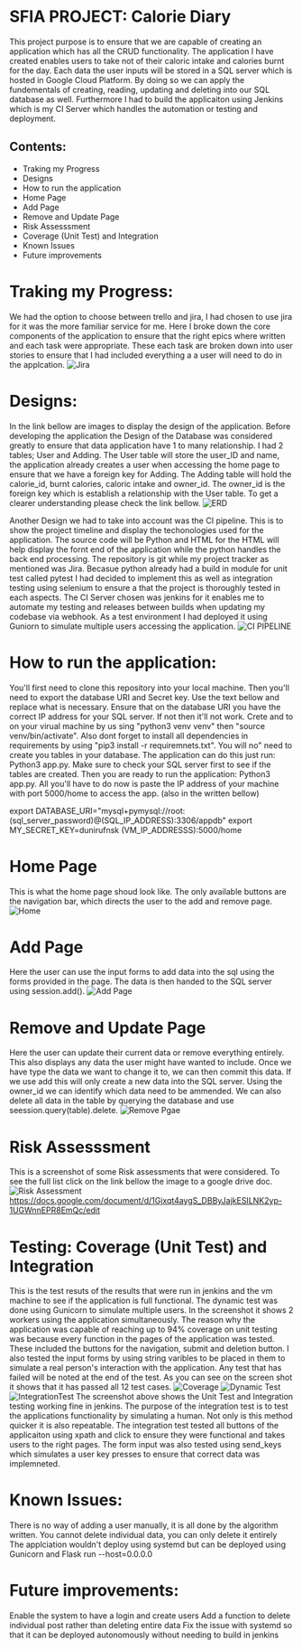 
# SFIA PROJECT: Calorie Diary
This project purpose is to ensure that we are capable of creating an application which has all the CRUD functionality. The application I have created enables users to take not of their caloric intake and calories burnt for the day. Each data the user inputs will be stored in a SQL server which is hosted in Google Cloud Platform. By doing so we can apply the fundementals of creating, reading, updating and deleting into our SQL database as well. Furthermore I had to build the applicaiton using Jenkins which is my CI Server which handles the automation or testing and deployment.

## Contents:
* Traking my Progress
* Designs
* How to run the application
* Home Page
* Add Page
* Remove and Update Page
* Risk Assesssment
* Coverage (Unit Test) and Integration
* Known Issues
* Future improvements

# Traking my Progress:
We had the option to choose between trello and jira, I had chosen to use jira for it was the more familiar service for me. Here I broke down the core components of the application to ensure that the right epics where written and each task were appropriate. These each task are broken down into user stories to ensure that I had included everything a a user will need to do in the applcation. 
![Jira](images/Jira.PNG)

# Designs:
In the link bellow are images to display the design of the application. Before developing the application the Design of the Database was considered greatly to ensure that data application have 1 to many relationship. I had 2 tables; User and Adding. The User table will store the user_ID and name, the application already creates a user when accessing the home page to ensure that we have a foreign key for Adding. The Adding table will hold the calorie_id, burnt calories, caloric intake and owner_id. The owner_id is the foreign key which is establish a relationship with the User table. To get a clearer understanding please check the link bellow.
![ERD](images/ERD.PNG)

Another Design we had to take into account was the CI pipeline. This is to show the project timeline and display the techonologies used for the application. The source code will be Python and HTML for the HTML will help display the fornt end of the application while the python handles the back end processing. The repository is git while my project tracker as mentioned was Jira. Becasue python already had a build in module for unit test called pytest I had decided to implement this as well as integration testing using selenium to ensure a that the project is thoroughly tested in each aspects. The CI Server chosen was jenkins for it enables me to automate my testing and releases between builds when updating my codebase via webhook. As a test environment I had deployed it using Guniorn to simulate multiple users accessing the application.
![CI PIPELINE](images/CIPipeline.PNG)

# How to run the application:
You'll first need to clone this repository into your local machine. Then you'll need to export the database URI and Secret key. Use the text bellow and replace what is necessary. Ensure that on the database URI you have the correct IP address for your SQL server. If not then it'll not work. Crete and to on your virual machine by us sing "python3 venv venv" then "source venv/bin/activate". Also dont forget to install all dependencies in requirements by using "pip3 install -r requiremnets.txt". You will no" need to create you tables in your database. The application can do this just run: Python3 app.py. Make sure to check your SQL server first to see if the tables are created. Then you are ready to run the application: Python3 app.py. All you'll have to do now is paste the IP address of your machine with port 5000/home to access the app. (also in the written bellow)

export DATABASE_URI="mysql+pymysql://root:(sql_server_password)@(SQL_IP_ADDRESS):3306/appdb"
export MY_SECRET_KEY=dunirufnsk
(VM_IP_ADDRESSS):5000/home

# Home Page
This is what the home page shoud look like. The only available buttons are the navigation bar, which directs the user to the add and remove page. 
![Home](images/Home.PNG)

# Add Page
Here the user can use the input forms to add data into the sql using the forms provided in the page. The data is then handed to the SQL server using session.add().
![Add Page](images/AddPage.PNG)

# Remove and Update Page
Here the user can update their current data or remove everything entirely. This also displays any data the user might have wanted to include. Once we have type the data we want to change it to, we can then commit this data. If we use add this will only create a new data into the SQL server. Using the owner_id we can identify which data need to be ammended. We can also delete all data in the table by querying the database and use seession.query(table).delete.
![Remove Pgae](images/RemoveandUpdatePage.PNG)

# Risk Assesssment
This is a screenshot of some Risk assessments that were considered. To see the full list click on the link bellow the image to a google drive doc.
![Risk Assessment](images/RiskAssessment.PNG)
https://docs.google.com/document/d/1Gjxqt4aygS_DBByJajkESILNK2yp-1UGWnnEPR8EmQc/edit

# Testing: Coverage (Unit Test) and Integration
This is the test resuts of the results that were run in jenkins and the vm machine to see if the application is full functional. The dynamic test was done using Gunicorn to simulate multiple users. In the screenshot it shows 2 workers using the application simultaneously.
The reason why the application was capable of reaching up to 94% coverage on unit testing was because every function in the pages of the application was tested. These included the buttons for the navigation, submit and deletion button. I also tested the input forms by using string varibles to be placed in them to simulate a real person's interaction with the application. Any test that has failed will be noted at the end of the test. As you can see on the screen shot it shows that it has passed all 12 test cases. 
![Coverage](images/Coverage.PNG)
![Dynamic Test](images/DynamicTest.PNG)
![IntegrationTest](images/IntegrationTest.PNG)
The screenshot above shows the Unit Test and Integration testing working fine in jenkins. The purpose of the integration test is to test the applications functionality by simulating a human. Not only is this method quicker it is also repeatable. The integration test tested all buttons of the applicaiton using xpath and click to ensure they were functional and takes users to the right pages. The form input was also tested using send_keys which simulates a user key presses to ensure that correct data was implemneted.

# Known Issues:
There is no way of adding a user manually, it is all done by the algorithm written.
You cannot delete individual data, you can only delete it entirely
The applciation wouldn't deploy using systemd but can be deployed using Gunicorn and Flask run --host=0.0.0.0

# Future improvements:
Enable the system to have a login and create users 
Add a function to delete individual post rather than deleting entire data
Fix the issue with systemd so that it can be deployed autonomously without needing to build in jenkins




